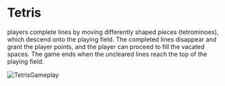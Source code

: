 # Tetris

players complete lines by moving differently shaped pieces (tetrominoes), which descend onto the playing field.
The completed lines disappear and grant the player points, and the player can proceed to fill the vacated spaces. 
The game ends when the uncleared lines reach the top of the playing field.

![TetrisGameplay](https://github.com/hemalb12/Tetris/assets/60689313/acb6f0ce-1318-4b83-b387-fd5b02625cb6)
